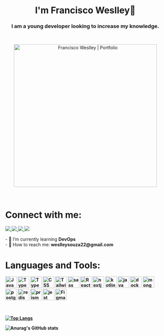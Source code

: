 
<h1 align="center">I'm Francisco Weslley👋</h1>
<h3 align="center">I am a young developer looking to increase my knowledge.</h3> 
<br/>

<p align="center">
<a  href="https://weslley-hsstac7kk-weslleycz.vercel.app"> <img align="center" height="450" alt="Francisco Weslley | Portfolio" src="https://user-images.githubusercontent.com/44758448/188255159-1649b32e-9d75-4629-b716-17a455b9f7a9.png" /> </a>
</p>
<br/>
<h1>Connect with me:</h1>
 <p align="left">
 
 <a href="https://weslley-hsstac7kk-weslleycz.vercel.app">
<img src="https://img.shields.io/badge/website-000000?style=for-the-badge&logo=About.me&logoColor=white" />
</a>

 <a href="https://twitter.com/Goik69470460">
<img src="https://img.shields.io/badge/Twitter-%231DA1F2.svg?style=for-the-badge&logo=Twitter&logoColor=white" />
</a>

 <a href="https://www.instagram.com/goik.js/">
<img src="https://img.shields.io/badge/Instagram-%23E4405F.svg?style=for-the-badge&logo=Instagram&logoColor=white" />
</a>

 <a href="https://www.linkedin.com/in/francisco-weslley/">
<img src="https://img.shields.io/badge/linkedin-%230077B5.svg?style=for-the-badge&logo=linkedin&logoColor=white" />
</a>

</p>
- 🌱 I’m currently learning <b>DevOps</b><br/>
- 📧 How to reach me:<b> weslleysouza22@gmail.com<br/>
<h1>Languages and Tools:</h1>
 <p align="left">
<a href="https://developer.mozilla.org/en-US/docs/Web/JavaScript" target="_blank" rel="noreferrer"><img src="https://raw.githubusercontent.com/danielcranney/readme-generator/main/public/icons/skills/javascript-colored.svg" width="36" height="36" alt="Javascript" /></a>
  <a href="https://www.typescriptlang.org" target="_blank" rel="noreferrer"><img src="https://raw.githubusercontent.com/danielcranney/readme-generator/main/public/icons/skills/typescript-colored.svg" width="36" height="36" alt="Typescript" /></a>
    <a href="https://developer.mozilla.org/en-US/docs/Glossary/HTML5" target="_blank" rel="noreferrer"><img src="https://raw.githubusercontent.com/danielcranney/readme-generator/main/public/icons/skills/html5-colored.svg" width="36" height="36" alt="Typescript" /></a>
  <a href="https://www.w3.org/TR/CSS/#css" target="_blank" rel="noreferrer"><img src="https://raw.githubusercontent.com/danielcranney/readme-generator/main/public/icons/skills/css3-colored.svg" width="36" height="36" alt="CSS" /></a>
      <a href="https://tailwindcss.com" target="_blank" rel="noreferrer"><img src="https://upload.wikimedia.org/wikipedia/commons/d/d5/Tailwind_CSS_Logo.svg" width="36" height="36" alt="Tailwind" /></a>
          <a href="https://sass-lang.com" target="_blank" rel="noreferrer"><img src="https://cdn.jsdelivr.net/gh/devicons/devicon/icons/sass/sass-original.svg" width="36" height="36" alt="sass" /></a>
       <a href="https://pt-br.reactjs.org/docs/getting-started.html" target="_blank" rel="noreferrer"><img src="https://raw.githubusercontent.com/danielcranney/readme-generator/main/public/icons/skills/react-colored.svg" width="36" height="36" alt="React" /></a>
        <a href="https://nextjs.org" target="_blank" rel="noreferrer"><img src="https://res.cloudinary.com/startup-grind/image/upload/c_fill,dpr_2.0,f_auto,g_center,q_auto:good/v1/gcs/platform-data-dsc/events/nextjs-boilerplate-logo.png" width="36" height="36" alt="nextjs" /></a>
         <a href="https://kotlinlang.org" target="_blank" rel="noreferrer"><img src="https://cdn.worldvectorlogo.com/logos/kotlin-2.svg" width="36" height="36" alt="kotlin" /></a>
              <a href="https://www.java.com" target="_blank" rel="noreferrer"><img src="https://raw.githubusercontent.com/danielcranney/readme-generator/main/public/icons/skills/java-colored.svg" width="36" height="36" alt="java" /></a>
     <a href="https://www.docker.com" target="_blank" rel="noreferrer"><img src="https://cdn.jsdelivr.net/gh/devicons/devicon/icons/docker/docker-original.svg" width="36" height="36" alt="docker" /></a>
       <a href="https://www.mongodb.com/docs/manual/tutorial/getting-started/" target="_blank" rel="noreferrer"><img src="https://raw.githubusercontent.com/danielcranney/readme-generator/main/public/icons/skills/mongodb-colored.svg" width="36" height="36" alt="mongodb" /></a>
           <a href="https://www.postgresql.org" target="_blank" rel="noreferrer"><img src="https://raw.githubusercontent.com/danielcranney/readme-generator/main/public/icons/skills/postgresql-colored.svg" width="36" height="36" alt="postgresql" /></a>
             <a href="https://redis.io" target="_blank" rel="noreferrer"><img src="https://www.svgrepo.com/show/303460/redis-logo.svg" width="36" height="36" alt="redis" /></a>
               <a href="https://www.prisma.io" target="_blank" rel="noreferrer"><img src="https://d2eip9sf3oo6c2.cloudfront.net/tags/images/000/001/287/square_480/prismaHD.png" width="36" height="36" alt="prisma" /></a>
      <a href="https://jestjs.io" target="_blank" rel="noreferrer"><img src="https://user-images.githubusercontent.com/44758448/209844279-2328f018-7108-4d8d-8593-0dd6f9862586.svg" width="36" height="36" alt="jest" /></a>
                 <a href="https://www.figma.com" target="_blank" rel="noreferrer"><img src="https://upload.wikimedia.org/wikipedia/commons/3/33/Figma-logo.svg" width="36" height="36" alt="Figma" /></a>
</p>

 <br>
 
 [![Top Langs](https://github-readme-stats.vercel.app/api/top-langs/?username=weslleycz&layout=compact)](https://github.com/anuraghazra/github-readme-stats&theme=transparent)

 ![Anurag's GitHub stats](https://github-readme-stats.vercel.app/api?username=weslleycz&count_private=true)
 

